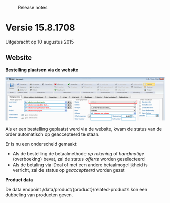 <properties>
	<page>
		<title>Versie 15.8.1708</title>
	</page>
	<menu>
		<position>Release notes</position>
		<title>Laatste versie (10-08-2015)</title>
	</menu>
</properties>


# Versie 15.8.1708 #
Uitgebracht op 10 augustus 2015


## Website ##

<div class="tag-update"></div>

**Bestelling plaatsen via de website**

![](images/offerte.png)

Als er een bestelling geplaatst werd via de website, kwam de status van de order automatisch op geaccepteerd te staan.

Er is nu een onderscheid gemaakt:

- Als de bestelling de betaalmethode *op rekening* of *handmatige* (overboeking) bevat, zal de status *offerte* worden geselecteerd
- Als de betaling via iDeal of met een andere betaalmogelijkheid is verricht, zal de status op *geaccepteerd* worden gezet


<div class="tag-fix"></div>

**Product data**


De data endpoint /data/product/{product}/related-products kon een dubbeling van producten geven.  
